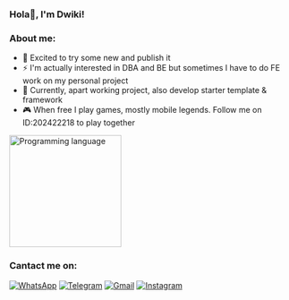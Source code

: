 ### Hola👋, I'm Dwiki!

### About me:
  - 🔭 Excited to try some new and publish it
  - ⚡ I'm actually interested in DBA and BE but sometimes I have to do FE work on my personal project
  - 🌱 Currently, apart working project, also develop starter template & framework
  - 🎮 When free I play games, mostly mobile legends. Follow me on ID:202422218 to play together
  
<p>
    <img src="https://github-readme-stats.vercel.app/api/top-langs/?username=dwiki-mukti&layout=compact&langs_count=10" alt="Programming language" height="200" />
</p>

### Cantact me on:

[![WhatsApp](https://img.shields.io/badge/WhatsApp-25D366?style=for-the-badge&logo=whatsapp&logoColor=white)](https://wa.me/6281334501213)
[![Telegram](https://img.shields.io/badge/Telegram-26A5E4?style=for-the-badge&logo=telegram&logoColor=white)](https://www.t.me/dwiki_san)
[![Gmail](https://img.shields.io/badge/Gmail-EA4335?style=for-the-badge&logo=gmail&logoColor=white)](mailto:243dwiki.com@gmail.com@gmail.com?subject=github_message)
[![Instagram](https://img.shields.io/badge/Instagram-CA377D?style=for-the-badge&logo=instagram&logoColor=white)](https://www.instagram.com/dwiki_san?r=nametag)
